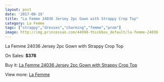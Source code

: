 ```yaml
---
layout: post
date: '2017-08-19'
title: "La Femme 24036 Jersey 2pc Gown with Strappy Crop Top"
category: La Femme
tags: ["strappy","dresses","charming","femme","prom"]
image: http://img.princessan.com/44990-thickbox_default/la-femme-24036-jersey-2pc-gown-with-strappy-crop-top.jpg
---
```

La Femme 24036 Jersey 2pc Gown with Strappy Crop Top

On Sales: **$378**
<a href="https://www.princessan.com/en/la-femme/20804-la-femme-24036-jersey-2pc-gown-with-strappy-crop-top.html"><amp-img layout="responsive" width="600" height="600" src="//img.princessan.com/44990-thickbox_default/la-femme-24036-jersey-2pc-gown-with-strappy-crop-top.jpg" alt="La Femme 24036 Jersey 2pc Gown with Strappy Crop Top 0" /></a>
<a href="https://www.princessan.com/en/la-femme/20804-la-femme-24036-jersey-2pc-gown-with-strappy-crop-top.html"><amp-img layout="responsive" width="600" height="600" src="//img.princessan.com/44992-thickbox_default/la-femme-24036-jersey-2pc-gown-with-strappy-crop-top.jpg" alt="La Femme 24036 Jersey 2pc Gown with Strappy Crop Top 1" /></a>
<a href="https://www.princessan.com/en/la-femme/20804-la-femme-24036-jersey-2pc-gown-with-strappy-crop-top.html"><amp-img layout="responsive" width="600" height="600" src="//img.princessan.com/44991-thickbox_default/la-femme-24036-jersey-2pc-gown-with-strappy-crop-top.jpg" alt="La Femme 24036 Jersey 2pc Gown with Strappy Crop Top 2" /></a>

Buy it: [La Femme 24036 Jersey 2pc Gown with Strappy Crop Top](https://www.princessan.com/en/la-femme/20804-la-femme-24036-jersey-2pc-gown-with-strappy-crop-top.html "La Femme 24036 Jersey 2pc Gown with Strappy Crop Top")

View more: [La Femme](https://www.princessan.com/en/28-la-femme "La Femme")
